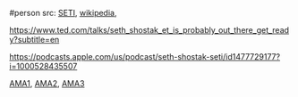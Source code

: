 #person 
src: [SETI](https://www.seti.org/our-scientists/seth-shostak), [wikipedia](https://en.wikipedia.org/wiki/Seth_Shostak), 

https://www.ted.com/talks/seth_shostak_et_is_probably_out_there_get_ready?subtitle=en

https://podcasts.apple.com/us/podcast/seth-shostak-seti/id1477729177?i=1000528435507

[AMA1](https://www.reddit.com/r/Futurology/comments/3hgvs1/im_seth_shostak_and_i_direct_the_search_for/), [AMA2](https://www.reddit.com/r/space/comments/7jcr2u/im_seth_shostak_and_im_an_astronomer_at_seti/), [AMA3](https://www.reddit.com/r/askscience/comments/5m68zo/askscience_ama_series_i_am_seth_shostak_senior/) 

